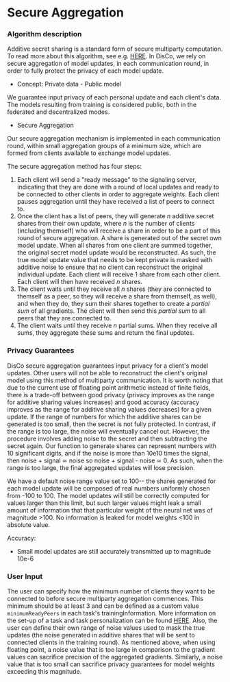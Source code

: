 # Secure Aggregation

### Algorithm description
Additive secret sharing is a standard form of secure multiparty computation. To read more about this algorithm, see e.g. [HERE](https://www.geeksforgeeks.org/additive-secret-sharing-and-share-proactivization-using-python/?ref=rp). In DisCo, we rely on secure aggregation of model updates, in each communication round, in order to fully protect the privacy of each model update. 

- Concept: Private data - Public model

We guarantee input privacy of each personal update and each client's data. 
The models resulting from training is considered public, both in the federated and decentralized modes.

- Secure Aggregation

Our secure aggregation mechanism is implemented in each communication round, within small aggregation groups of a minimum size, which are formed from clients available to exchange model updates. 

The secure aggregation method has four steps:
1. Each client will send a "ready message" to the signaling server, indicating that they are done with a round of local updates and ready to be connected to other clients in order to aggregate weights. Each client pauses aggregation until they have received a list of peers to connect to.
2. Once the client has a list of peers, they will generate *n* additive secret shares from their own update, where _n_ is the number of clients (including themself) who will receive a share in order to be a part of this round of secure aggregation. A share is generated out of the secret own model update. When all shares from one client are summed together, the original secret model update would be reconstructed. As such, the true model update value that needs to be kept private is masked with additive noise to ensure that no client can reconstruct the original individual update. Each client will receive 1 share from each other client. Each client will then have received _n_ shares.
3. The client waits until they receive all _n_ shares (they are connected to themself as a peer, so they will receive a share from themself, as well), and when they do, they sum their shares together to create a _partial sum_ of all gradients. The client will then send this _partial sum_ to all peers that they are connected to.
4. The client waits until they receive _n_ partial sums. When they receive all sums, they aggregate these sums and return the final updates.

### Privacy Guarantees
DisCo secure aggregation guarantees input privacy for a client's model updates. Other users will not be able to reconstruct the client's original model using this method of multiparty communication. 
It is worth noting that due to the current use of floating point arithmetic instead of finite fields, there is a trade-off between good privacy (privacy improves as the range for additive sharing values increases) and good accuracy (accuracy improves as the range for additive sharing values decreases) for a given update. If the range of numbers for which the additive shares can be generated
is too small, then the secret is not fully protected. In contrast, if the range is too large, the noise will eventually cancel out. However, the procedure involves adding noise to the secret and then subtracting the secret again. Our function to generate shares can represent numbers with 10 significant digits, and if the noise is more than 10e10 times the signal, then noise + signal ≃ noise so noise + signal - noise ≃ 0.
As such, when the range is too large, the final aggregated updates will lose precision.

We have a default noise range value set to 100-- the shares generated for each model update will be composed of real numbers uniformly chosen from -100 to 100. The model updates will still be correctly computed for values larger than this limit, but such larger values might leak a small amount of information that that particular weight of the neural net was of magnitude >100. No information is leaked for model weights <100 in absolute value.


Accuracy:
- Small model updates are still accurately transmitted up to magnitude 10e-6

### User Input
The user can specify how the minimum number of clients they want to be connected to before secure multiparty aggregation commences. This minimum should be at least 3 and can be defined as a custom value `minimumReadyPeers` in each task's trainingInformation. More information on the set-up of a task and task personalization
can be found [HERE](TASK.md).
Also, the user can define their own range of noise values used to mask the true updates (the noise generated in additive shares that will be sent to connected clients in the training round). As mentioned above, when using floating point, a noise value that  is too large in comparison to the gradient values can sacrifice precision of the aggregated gradients. Similarly, a noise value that is too small can sacrifice privacy
guarantees for model weights exceeding this magnitude.
